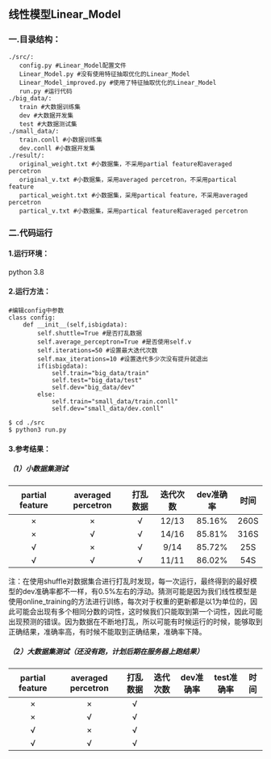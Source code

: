 ## 线性模型Linear_Model

### 一.目录结构：

```
./src/:
   config.py #Linear_Model配置文件
   Linear_Model.py #没有使用特征抽取优化的Linear_Model
   Linear_Model_improved.py #使用了特征抽取优化的Linear_Model
   run.py #运行代码
./big_data/:
   train #大数据训练集
   dev #大数据开发集
   test #大数据测试集
./small_data/:
   train.conll #小数据训练集
   dev.conll #小数据开发集
./result/:
   original_weight.txt #小数据集，不采用partial feature和averaged percetron
   original_v.txt #小数据集，采用averaged percetron，不采用partical feature
   partical_weight.txt #小数据集，采用partical feature，不采用averaged percetron
   partical_v.txt #小数据集，采用partical feature和averaged percetron
```

### 二.代码运行

#### 1.运行环境：

python 3.8

#### 2.运行方法：

```
#编辑config中参数
class config:
    def __init__(self,isbigdata):
        self.shuttle=True #是否打乱数据
        self.average_perceptron=True #是否使用self.v
        self.iterations=50 #设置最大迭代次数
        self.max_iterations=10 #设置迭代多少次没有提升就退出
        if(isbigdata):
            self.train="big_data/train"
            self.test="big_data/test"
            self.dev="big_data/dev"
        else:
            self.train="small_data/train.conll"
            self.dev="small_data/dev.conll"
```

```
$ cd ./src
$ python3 run.py
```

#### 3.参考结果：

##### （1）小数据集测试

| partial feature | averaged percetron | 打乱数据 | 迭代次数 | dev准确率 | 时间 |
| :-------------: | :----------------: | :------: | :------: | :-------: | :--: |
|        ×        |         ×          |    √     |  12/13   |  85.16%   | 260S |
|        ×        |         √          |    √     |  14/16   |  85.81%   | 316S |
|        √        |         ×          |    √     |   9/14   |  85.72%   | 25S  |
|        √        |         √          |    √     |  11/11   |  86.02%   | 54S  |

注：在使用shuffle对数据集合进行打乱时发现，每一次运行，最终得到的最好模型的dev准确率都不一样，有0.5%左右的浮动。猜测可能是因为我们线性模型是使用online_training的方法进行训练，每次对于权重的更新都是以1为单位的，因此可能会出现有多个相同分数的词性，这时候我们只能取到第一个词性，因此可能出现预测的错误。因为数据在不断地打乱，所以可能有时候运行的时候，能够取到正确结果，准确率高，有时候不能取到正确结果，准确率下降。

##### （2）大数据集测试（还没有跑，计划后期在服务器上跑结果）

| partial feature | averaged percetron | 打乱数据 | 迭代次数 | dev准确率 | test准确率 | 时间 |
| :-------------: | :----------------: | :------: | :------: | :-------: | :--------: | :--: |
|        ×        |         ×          |    √     |          |           |            |      |
|        ×        |         √          |    √     |          |           |            |      |
|        √        |         ×          |    √     |          |           |            |      |
|        √        |         √          |    √     |          |           |            |      |

